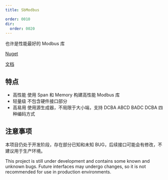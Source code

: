 ```yaml
---
title: SbModbus

order: 0010
dir:
  order: 0020
---
```


也许是性能最好的 Modbus 库

[Nuget](https://www.nuget.org/packages/SbModbus/)

[文档](https://www.u2sb.com/OpenSw/SbModbus/)

## 特点

- 高性能 使用 Span 和 Memory 构建高性能 Modbus 库
- 轻量级 不包含硬件接口部分
- 高易用 使用源生成器，不局限于大小端，支持 DCBA ABCD BADC DCBA 四种编码方式

## 注意事项

本项目仍处于开发阶段，存在部分已知和未知 BUG，后续接口可能会有修改，不建议用于生产环境。

This project is still under development and contains some known and unknown bugs. Future interfaces may undergo changes, so it is not recommended for use in production environments.
